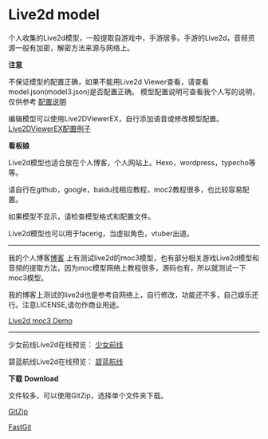 # Live2d model

个人收集的Live2d模型，一般提取自游戏中，手游居多。手游的Live2d，音频资源一般有加密，解密方法来源与网络上。


**注意**


不保证模型的配置正确，如果不能用Live2d Viewer查看，请查看model.json(model3.json)是否配置正确。
模型配置说明可查看我个人写的说明，仅供参考
[配置说明](https://eikanya.github.io/post/live2d%E9%85%8D%E7%BD%AE/)


编辑模型可以使用Live2DViewerEX，自行添加语音或修改模型配置。
[Live2DViewerEX配置例子](https://eikanya.github.io/post/liv2DViewerEX%E9%85%8D%E7%BD%AE/)

**看板娘**


Live2d模型也适合放在个人博客，个人网站上。Hexo，wordpress，typecho等等。 
 
请自行在github，google，baidu找相应教程，moc2教程很多，也比较容易配置。 

如果模型不显示，请检查模型格式和配置文件。 

Live2d模型也可以用于facerig，当虚拟角色，vtuber出道。  
  
- - -

我的个人博客[博客](https://eikanya.github.io/) 上有测试live2d的moc3模型，也有部分相关游戏Live2d模型和音频的提取方法，因为moc模型网络上教程很多，源码也有，所以就测试一下moc3模型。  

我的博客上测试的live2d也是参考自网络上，自行修改，功能还不多，自己娱乐还行。注意LICENSE,请勿作商业用途。

[Live2d moc3 Demo](https://eikanya.github.io/link/)

- - -
少女前线Live2d在线预览：
[少女前线](http://gfl.zzzzz.kr/dolls.php?lang=ja)

碧蓝航线Live2d在线预览：
[碧蓝航线](https://l2d.alg-wiki.com/)



**下载** **Download**

文件较多，可以使用GitZip，选择单个文件夹下载。
  
[GitZip](https://gitzip.org/)


[FastGit](https://fastgit.org/)

